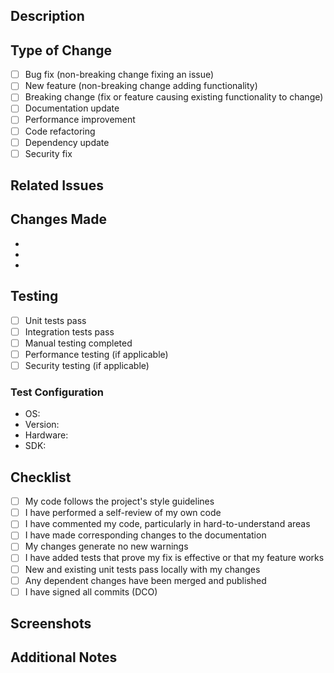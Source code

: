 <!--
SPDX-FileCopyrightText: 2025 BrainCraft.io
SPDX-License-Identifier: CC0-1.0
-->

## Description
<!-- Provide a brief description of the changes in this PR -->

## Type of Change
<!-- Mark the relevant option with an "x" -->
- [ ] Bug fix (non-breaking change fixing an issue)
- [ ] New feature (non-breaking change adding functionality)
- [ ] Breaking change (fix or feature causing existing functionality to change)
- [ ] Documentation update
- [ ] Performance improvement
- [ ] Code refactoring
- [ ] Dependency update
- [ ] Security fix

## Related Issues
<!-- Link to related issues: Fixes #123, Relates to #456 -->

## Changes Made
<!-- List the key changes in this PR -->
- 
- 
- 

## Testing
<!-- Describe the tests you ran to verify your changes -->
- [ ] Unit tests pass
- [ ] Integration tests pass
- [ ] Manual testing completed
- [ ] Performance testing (if applicable)
- [ ] Security testing (if applicable)

### Test Configuration
<!-- If applicable, describe your test configuration -->
- OS:
- Version:
- Hardware:
- SDK:

## Checklist
<!-- Mark completed items with an "x" -->
- [ ] My code follows the project's style guidelines
- [ ] I have performed a self-review of my own code
- [ ] I have commented my code, particularly in hard-to-understand areas
- [ ] I have made corresponding changes to the documentation
- [ ] My changes generate no new warnings
- [ ] I have added tests that prove my fix is effective or that my feature works
- [ ] New and existing unit tests pass locally with my changes
- [ ] Any dependent changes have been merged and published
- [ ] I have signed all commits (DCO)

## Screenshots
<!-- If applicable, add screenshots to help explain your changes -->

## Additional Notes
<!-- Add any additional notes, concerns, or discussion points -->